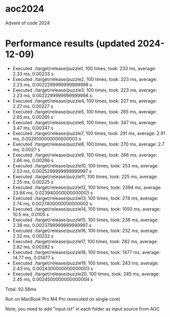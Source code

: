 # aoc2024
Advent of code 2024

# Performance results (updated 2024-12-09)

- Executed ./target/release/puzzle1, 100 times, took: 233 ms, average: 2.33 ms, 0.00233 s
- Executed ./target/release/puzzle2, 100 times, took: 223 ms, average: 2.23 ms, 0.0022299999999999998 s
- Executed ./target/release/puzzle3, 100 times, took: 223 ms, average: 2.23 ms, 0.0022299999999999998 s
- Executed ./target/release/puzzle4, 100 times, took: 227 ms, average: 2.27 ms, 0.00227 s
- Executed ./target/release/puzzle5, 100 times, took: 265 ms, average: 2.65 ms, 0.00265 s
- Executed ./target/release/puzzle6, 100 times, took: 347 ms, average: 3.47 ms, 0.00347 s
- Executed ./target/release/puzzle7, 100 times, took: 291 ms, average: 2.91 ms, 0.0029100000000000003 s
- Executed ./target/release/puzzle8, 100 times, took: 270 ms, average: 2.7 ms, 0.0027 s
- Executed ./target/release/puzzle9, 100 times, took: 266 ms, average: 2.66 ms, 0.00266 s
- Executed ./target/release/puzzle10, 100 times, took: 253 ms, average: 2.53 ms, 0.0025299999999999997 s
- Executed ./target/release/puzzle11, 100 times, took: 225 ms, average: 2.25 ms, 0.00225 s
- Executed ./target/release/puzzle12, 100 times, took: 2394 ms, average: 23.94 ms, 0.023940000000000003 s
- Executed ./target/release/puzzle13, 100 times, took: 274 ms, average: 2.74 ms, 0.0027400000000000002 s
- Executed ./target/release/puzzle14, 100 times, took: 1050 ms, average: 10.5 ms, 0.0105 s
- Executed ./target/release/puzzle15, 100 times, took: 238 ms, average: 2.38 ms, 0.0023799999999999997 s
- Executed ./target/release/puzzle16, 100 times, took: 232 ms, average: 2.32 ms, 0.00232 s
- Executed ./target/release/puzzle17, 100 times, took: 282 ms, average: 2.82 ms, 0.00282 s
- Executed ./target/release/puzzle18, 100 times, took: 1477 ms, average: 14.77 ms, 0.01477 s
- Executed ./target/release/puzzle19, 100 times, took: 243 ms, average: 2.43 ms, 0.0024300000000000003 s
- Executed ./target/release/puzzle20, 100 times, took: 245 ms, average: 2.45 ms, 0.0024500000000000004 s

Total: 92.58ms

Run on MacBook Pro M4 Pro (executed on single core)

Note, you need to add "input.txt" in each folder as input source from AOC
